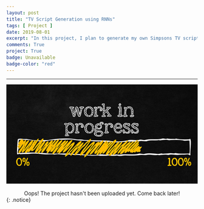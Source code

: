```yaml
---
layout: post
title: "TV Script Generation using RNNs"
tags: [ Project ]
date: 2019-08-01
excerpt: "In this project, I plan to generate my own Simpsons TV script using RNNs. I wish to use part of the Simpsons dataset of scripts from 27 seasons. The Neural Network built will generate a new TV script for a scene at Moe's Tavern."
comments: True
project: True
badge: Unavailable
badge-color: "red"
---
```


---

![png](/assets/img/wip.jpg)
<center> Oops! The project hasn't been uploaded yet. Come back later! </center>
{: .notice}
